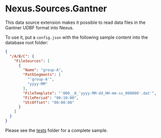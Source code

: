 # Nexus.Sources.Gantner

This data source extension makes it possible to read data files in the Gantner UDBF format into Nexus.

To use it, put a `config.json` with the following sample content into the database root folder:

```json
{
  "/A/B/C": {
    "FileSources": [
      {
        "Name": "group-A",
        "PathSegments": [
          "'group-A'",
          "yyyy-MM"
        ],
        "FileTemplate": "'000__0_'yyyy-MM-dd_HH-mm-ss_000000'.dat'",
        "FilePeriod": "00:10:00",
        "UtcOffset": "00:00:00"
      }
    ]
  }
}
```

Please see the [tests](tests/Nexus.Sources.Gantner.Tests) folder for a complete sample.
